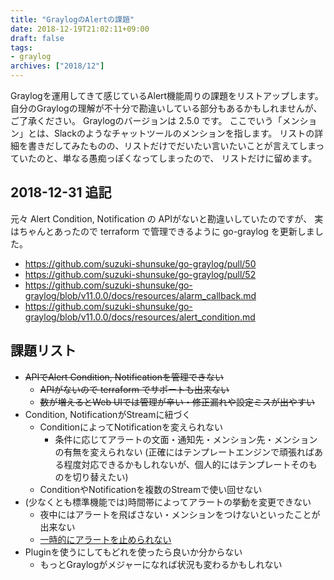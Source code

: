 ```yaml
---
title: "GraylogのAlertの課題"
date: 2018-12-19T21:02:11+09:00
draft: false
tags:
- graylog
archives: ["2018/12"]
---
```


Graylogを運用してきて感じているAlert機能周りの課題をリストアップします。
自分のGraylogの理解が不十分で勘違いしている部分もあるかもしれませんが、ご了承ください。
Graylogのバージョンは 2.5.0 です。
ここでいう「メンション」とは、Slackのようなチャットツールのメンションを指します。
リストの詳細を書きだしてみたものの、リストだけでだいたい言いたいことが言えてしまっていたのと、単なる愚痴っぽくなってしまったので、
リストだけに留めます。

## 2018-12-31 追記

元々 Alert Condition, Notification の APIがないと勘違いしていたのですが、
実はちゃんとあったので terraform で管理できるように go-graylog を更新しました。

* https://github.com/suzuki-shunsuke/go-graylog/pull/50
* https://github.com/suzuki-shunsuke/go-graylog/pull/52
* https://github.com/suzuki-shunsuke/go-graylog/blob/v11.0.0/docs/resources/alarm_callback.md
* https://github.com/suzuki-shunsuke/go-graylog/blob/v11.0.0/docs/resources/alert_condition.md

## 課題リスト

* ~~APIでAlert Condition, Notificationを管理できない~~
  * ~~APIがないので terraform でサポートも出来ない~~
  * ~~数が増えるとWeb UIでは管理が辛い・修正漏れや設定ミスが出やすい~~
* Condition, NotificationがStreamに紐づく
  * ConditionによってNotificationを変えられない
    * 条件に応じてアラートの文面・通知先・メンション先・メンションの有無を変えられない
      (正確にはテンプレートエンジンで頑張ればある程度対応できるかもしれないが、個人的にはテンプレートそのものを切り替えたい)
  * ConditionやNotificationを複数のStreamで使い回せない
* (少なくとも標準機能では)時間帯によってアラートの挙動を変更できない
  * 夜中にはアラートを飛ばさない・メンションをつけないといったことが出来ない
  * [一時的にアラートを止められない](https://github.com/Graylog2/graylog2-server/issues/3182)
* Pluginを使うにしてもどれを使ったら良いか分からない
  * もっとGraylogがメジャーになれば状況も変わるかもしれない
